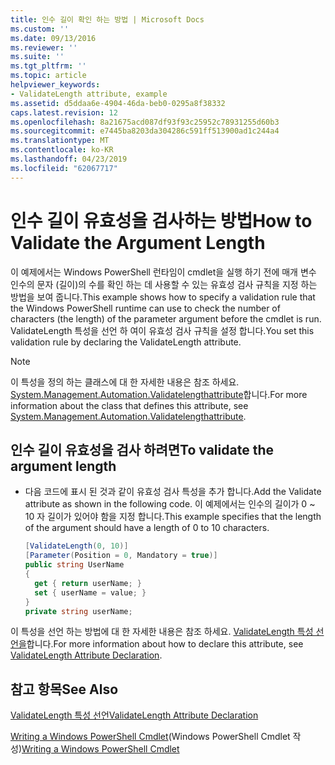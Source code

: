 ```yaml
---
title: 인수 길이 확인 하는 방법 | Microsoft Docs
ms.custom: ''
ms.date: 09/13/2016
ms.reviewer: ''
ms.suite: ''
ms.tgt_pltfrm: ''
ms.topic: article
helpviewer_keywords:
- ValidateLength attribute, example
ms.assetid: d5ddaa6e-4904-46da-beb0-0295a8f38332
caps.latest.revision: 12
ms.openlocfilehash: 8a21675acd087df93f93c25952c78931255d60b3
ms.sourcegitcommit: e7445ba8203da304286c591ff513900ad1c244a4
ms.translationtype: MT
ms.contentlocale: ko-KR
ms.lasthandoff: 04/23/2019
ms.locfileid: "62067717"
---
```

# <a name="how-to-validate-the-argument-length"></a><span data-ttu-id="ce205-102">인수 길이 유효성을 검사하는 방법</span><span class="sxs-lookup"><span data-stu-id="ce205-102">How to Validate the Argument Length</span></span>

<span data-ttu-id="ce205-103">이 예제에서는 Windows PowerShell 런타임이 cmdlet을 실행 하기 전에 매개 변수 인수의 문자 (길이)의 수를 확인 하는 데 사용할 수 있는 유효성 검사 규칙을 지정 하는 방법을 보여 줍니다.</span><span class="sxs-lookup"><span data-stu-id="ce205-103">This example shows how to specify a validation rule that the Windows PowerShell runtime can use to check the number of characters (the length) of the parameter argument before the cmdlet is run.</span></span> <span data-ttu-id="ce205-104">ValidateLength 특성을 선언 하 여이 유효성 검사 규칙을 설정 합니다.</span><span class="sxs-lookup"><span data-stu-id="ce205-104">You set this validation rule by declaring the ValidateLength attribute.</span></span>

> [!NOTE]
> <span data-ttu-id="ce205-105">이 특성을 정의 하는 클래스에 대 한 자세한 내용은 참조 하세요. [System.Management.Automation.Validatelengthattribute](/dotnet/api/System.Management.Automation.ValidateLengthAttribute)합니다.</span><span class="sxs-lookup"><span data-stu-id="ce205-105">For more information about the class that defines this attribute, see [System.Management.Automation.Validatelengthattribute](/dotnet/api/System.Management.Automation.ValidateLengthAttribute).</span></span>

## <a name="to-validate-the-argument-length"></a><span data-ttu-id="ce205-106">인수 길이 유효성을 검사 하려면</span><span class="sxs-lookup"><span data-stu-id="ce205-106">To validate the argument length</span></span>

- <span data-ttu-id="ce205-107">다음 코드에 표시 된 것과 같이 유효성 검사 특성을 추가 합니다.</span><span class="sxs-lookup"><span data-stu-id="ce205-107">Add the Validate attribute as shown in the following code.</span></span> <span data-ttu-id="ce205-108">이 예제에서는 인수의 길이가 0 ~ 10 자 길이가 있어야 함을 지정 합니다.</span><span class="sxs-lookup"><span data-stu-id="ce205-108">This example specifies that the length of the argument should have a length of 0 to 10 characters.</span></span>

    ```csharp
    [ValidateLength(0, 10)]
    [Parameter(Position = 0, Mandatory = true)]
    public string UserName
    {
      get { return userName; }
      set { userName = value; }
    }
    private string userName;
    ```

<span data-ttu-id="ce205-109">이 특성을 선언 하는 방법에 대 한 자세한 내용은 참조 하세요. [ValidateLength 특성 선언을](./validatelength-attribute-declaration.md)합니다.</span><span class="sxs-lookup"><span data-stu-id="ce205-109">For more information about how to declare this attribute, see [ValidateLength Attribute Declaration](./validatelength-attribute-declaration.md).</span></span>

## <a name="see-also"></a><span data-ttu-id="ce205-110">참고 항목</span><span class="sxs-lookup"><span data-stu-id="ce205-110">See Also</span></span>

[<span data-ttu-id="ce205-111">ValidateLength 특성 선언</span><span class="sxs-lookup"><span data-stu-id="ce205-111">ValidateLength Attribute Declaration</span></span>](./validatelength-attribute-declaration.md)

<span data-ttu-id="ce205-112">[Writing a Windows PowerShell Cmdlet](./writing-a-windows-powershell-cmdlet.md)(Windows PowerShell Cmdlet 작성)</span><span class="sxs-lookup"><span data-stu-id="ce205-112">[Writing a Windows PowerShell Cmdlet](./writing-a-windows-powershell-cmdlet.md)</span></span>
